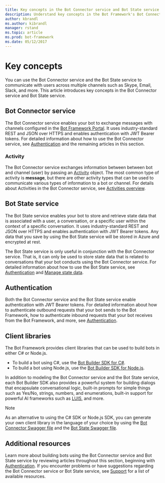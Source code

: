 ```yaml
---
title: Key concepts in the Bot Connector service and Bot State service | Microsoft Docs
description: Understand key concepts in the Bot Framework's Bot Connector service and Bot State service. 
author: kbrandl
ms.author: kibrandl
manager: rstand
ms.topic: article
ms.prod: bot-framework
ms.date: 05/12/2017
---
```


# Key concepts

You can use the Bot Connector service and the Bot State service to communicate with users across multiple channels such as Skype, Email, Slack, and more. This article introduces key concepts in the Bot Connector service and Bot State service.

## Bot Connector service

The Bot Connector service enables your bot to exchange messages with channels configured in the <a href="https://dev.botframework.com/" target="_blank">Bot Framework Portal</a>. It uses industry-standard REST and JSON over HTTPS and enables authentication with JWT Bearer tokens. For detailed information about how to use the Bot Connector service, see [Authentication](bot-framework-rest-connector-authentication.md) and the remaining articles in this section.

### Activity

The Bot Connector service exchanges information between between bot and channel (user) by passing an [Activity][Activity] object. The most common type of activity is **message**, but there are other activity types that can be used to communicate various types of information to a bot or channel. For details about Activities in the Bot Connector service, see [Activities overview](bot-framework-rest-connector-activities.md).

## Bot State service

The Bot State service enables your bot to store and retrieve state data that is associated with a user, a conversation, or a specific user within the context of a specific conversation. It uses industry-standard REST and JSON over HTTPS and enables authentication with JWT Bearer tokens. Any data that you save by using the Bot State service will be stored in Azure and encrypted at rest.

The Bot State service is only useful in conjunction with the Bot Connector service. That is, it can only be used to store state data that is related to conversations that your bot conducts using the Bot Connector service. For detailed information about how to use the Bot State service, see [Authentication](bot-framework-rest-connector-authentication.md) and [Manage state data](bot-framework-rest-state.md).

## Authentication

Both the Bot Connector service and the Bot State service enable authentication with JWT Bearer tokens. For detailed information about how to authenticate outbound requests that your bot sends to the Bot Framework, how to authenticate inbound requests that your bot receives from the Bot Framework, and more, see [Authentication](bot-framework-rest-connector-authentication.md). 

## Client libraries

The Bot Framework provides client libraries that can be used to build bots in either C# or Node.js. 

- To build a bot using C#, use the [Bot Builder SDK for C#](../dotnet/bot-builder-dotnet-overview.md). 
- To build a bot using Node.js, use the [Bot Builder SDK for Node.js](../nodejs/index.md). 

In addition to modeling the Bot Connector service and the Bot State service, each Bot Builder SDK also provides a powerful system for building dialogs that encapsulate conversational logic, built-in prompts for simple things such as Yes/No, strings, numbers, and enumerations, built-in support for powerful AI frameworks such as <a href="https://www.luis.ai/" target="_blank">LUIS</a>, and more. 

> [!NOTE]
> As an alternative to using the C# SDK or Node.js SDK, you can generate your own client library in the language of your choice by using the <a href="https://raw.githubusercontent.com/Microsoft/BotBuilder/master/CSharp/Library/Microsoft.Bot.Connector.Shared/Swagger/ConnectorAPI.json" target="_blank">Bot Connector Swagger file</a> and the <a href="https://raw.githubusercontent.com/Microsoft/BotBuilder/master/CSharp/Library/Microsoft.Bot.Connector.Shared/Swagger/StateAPI.json" target="_blank">Bot State Swagger file</a>.

## Additional resources

Learn more about building bots using the Bot Connector service and Bot State service by reviewing articles throughout this section, beginning with [Authentication](bot-framework-rest-connector-authentication.md). If you encounter problems or have suggestions regarding the Bot Connector service or Bot State service, see [Support](../resources-support.md) for a list of available resources. 

[Activity]: bot-framework-rest-connector-api-reference.md#activity-object